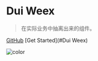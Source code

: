 # **Dui Weex**

> 在实际业务中抽离出来的组件。

[GitHub](https://github.com/duxiangguo/dui-weex)
[Get Started](#Dui Weex)


![color](#f8f8f8)
